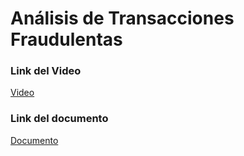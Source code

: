 # Análisis de Transacciones Fraudulentas

### Link del Video
[Video](#)
### Link del documento
[Documento](#https://docs.google.com/document/d/1NAH92BlXTpZsXMsFgv38t-ncH1DlcdZYh7w8E3OxZhg/edit?usp=sharing)

